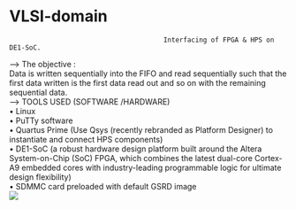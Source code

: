 # VLSI-domain
                                           Interfacing of FPGA & HPS on DE1-SoC.

--> The objective : <br>
Data is written sequentially into the FIFO and read sequentially such that the first 
data written is the first data read out and so on with the remaining sequential data.
<br>
--> TOOLS USED (SOFTWARE /HARDWARE)<br>
• Linux<br>
• PuTTy software<br>
• Quartus Prime (Use Qsys (recently rebranded as Platform Designer) to instantiate and connect HPS 
components)<br>
• DE1-SoC (a robust hardware design platform built around the Altera System-on-Chip (SoC) FPGA, which 
combines the latest dual-core Cortex-A9 embedded cores with industry-leading programmable logic for 
ultimate design flexibility)<br>
• SDMMC card preloaded with default GSRD image
<br>
![](https://drive.google.com/file/d/1_CizNyXUAKgEaGZkl1aN4OWHvKWZoa4j/view?usp=sharing)
